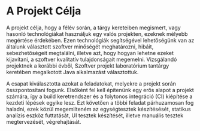 # A Projekt Célja
A projekt célja, hogy a félév során, a tárgy kereteiben megismert, vagy hasonló technológiákat használjuk egy valós projekten, ezeknek mélyebb megértése érdekében. Ezen technológiák segítségével lehetőségünk van az általunk választott szoftver minőségét meghatározni, hibáit, sebezhetőségeit megtalálni, illetve azt, hogy hogyan lehetne ezeket kijavítani, a szoftver kvalitatív tulajdonságait megemelni. Vizsgálandó projektnek a korábbi évből, Szoftver projekt laboratórium tantárgy keretében megalkotott Java alkalmazást választottuk.

A csapat kiválasztotta azokat a feladatokat, melyekre a projekt során összpontosítani fogunk. Elsőként fel kell építenünk egy erős alapot a projekt számára, így a build keretrendszer és a folytonos integráció (CI) kiépítése a kezdeti lépések egyike lesz. Ezt követően a többi feladat párhuzamosan fog haladni, ezek közül megemlíteném az egységtesztek készítésését, statikus analízis eszköz futtatását, UI tesztek készítését, illetve manuális tesztek megtervezését, végrehajtását.

